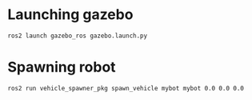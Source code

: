 # Launching gazebo

```
ros2 launch gazebo_ros gazebo.launch.py
```

# Spawning robot

```
ros2 run vehicle_spawner_pkg spawn_vehicle mybot mybot 0.0 0.0 0.0
```